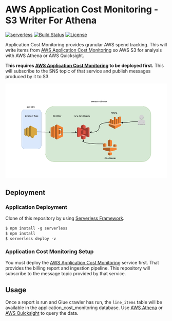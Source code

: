 # AWS Application Cost Monitoring - S3 Writer For Athena
[![serverless](http://public.serverless.com/badges/v3.svg)](http://www.serverless.com)
[![Build Status](https://travis-ci.org/ServerlessOpsIO/ApplicationCostMonitoring-S3-Publisher.svg?branch=master)](https://travis-ci.org/ServerlessOpsIO/ACM-S3-Publisher)
[![License](https://img.shields.io/badge/License-BSD%202--Clause-orange.svg)](https://opensource.org/licenses/BSD-2-Clause)

Application Cost Monitoring provides granular AWS spend tracking. This will write items from [AWS Application Cost Monitoring](https://github.com/ServerlessOpsIO/ApplicationCostMonitoring/) so AWS S3 for analysis with AWS Athena or AWS Quicksight.

**This requires [AWS Application Cost Monitoring]() to be deployed first.** This will subscribe to the SNS topic of that service and publish messages produced by it to S3.

![System Architecture](/diagram.png?raw=true "System Architecture")

## Deployment
### Application Deployment
Clone of this repository by using [Serverless Framework](https://serverless.com/).

```
$ npm install -g serverless
$ npm install
$ serverless deploy -v
```
### Application Cost Monitoring Setup
You must deploy the [AWS Application Cost Monitoring](https://github.com/ServerlessOpsIO/ApplicationCostMonitoring/) service first.  That provides the billing report and ingestion pipeline.  This repository will subscribe to the message topic provided by that service.

## Usage
Once a report is run and Glue crawler has run, the `line_items` table will be available in the application_cost_monitoring database.  Use [AWS Athena](https://aws.amazon.com/athena/) or [AWS Quicksight](https://aws.amazon.com/quicksight/) to query the data.
